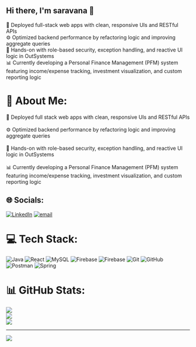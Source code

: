 ## Hi there, I'm saravana  👋

🚀 Deployed full-stack web apps with clean, responsive UIs and RESTful APIs <br>
⚙️ Optimized backend performance by refactoring logic and improving aggregate queries <br>
🔐 Hands-on with role-based security, exception handling, and reactive UI logic in OutSystems <br>
📊 Currently developing a Personal Finance Management (PFM) system featuring income/expense tracking, investment visualization, and custom reporting logic<br>

# 💫 About Me:
🚀 Deployed full stack web apps with clean, responsive UIs and RESTful APIs<br><br>⚙️ Optimized backend performance by refactoring logic and improving aggregate queries<br><br>🔐 Hands-on with role-based security, exception handling, and reactive UI logic in OutSystems<br><br>📊 Currently developing a Personal Finance Management (PFM) system featuring income/expense tracking, investment visualization, and custom reporting logic


## 🌐 Socials:
[![LinkedIn](https://img.shields.io/badge/LinkedIn-%230077B5.svg?logo=linkedin&logoColor=white)](https://linkedin.com/in/https://www.linkedin.com/in/saravana-perumal-software-developer/) [![email](https://img.shields.io/badge/Email-D14836?logo=gmail&logoColor=white)](mailto:saravana.s.perumal@gmail.com) 

# 💻 Tech Stack:
![Java](https://img.shields.io/badge/java-%23ED8B00.svg?style=for-the-badge&logo=openjdk&logoColor=white) ![React](https://img.shields.io/badge/react-%2320232a.svg?style=for-the-badge&logo=react&logoColor=%2361DAFB) ![MySQL](https://img.shields.io/badge/mysql-4479A1.svg?style=for-the-badge&logo=mysql&logoColor=white) ![Firebase](https://img.shields.io/badge/firebase-%23039BE5.svg?style=for-the-badge&logo=firebase) ![Firebase](https://img.shields.io/badge/firebase-a08021?style=for-the-badge&logo=firebase&logoColor=ffcd34) ![Git](https://img.shields.io/badge/git-%23F05033.svg?style=for-the-badge&logo=git&logoColor=white) ![GitHub](https://img.shields.io/badge/github-%23121011.svg?style=for-the-badge&logo=github&logoColor=white) ![Postman](https://img.shields.io/badge/Postman-FF6C37?style=for-the-badge&logo=postman&logoColor=white) ![Spring](https://img.shields.io/badge/spring-%236DB33F.svg?style=for-the-badge&logo=spring&logoColor=white)
# 📊 GitHub Stats:
![](https://github-readme-stats.vercel.app/api?username=saravana7927&theme=dark&hide_border=false&include_all_commits=true&count_private=true)<br/>
![](https://nirzak-streak-stats.vercel.app/?user=saravana7927&theme=dark&hide_border=false)<br/>
![](https://github-readme-stats.vercel.app/api/top-langs/?username=saravana7927&theme=dark&hide_border=false&include_all_commits=true&count_private=true&layout=compact)

---
[![](https://visitcount.itsvg.in/api?id=saravana7927&icon=0&color=0)](https://visitcount.itsvg.in)

<!-- Proudly created with GPRM ( https://gprm.itsvg.in ) -->
